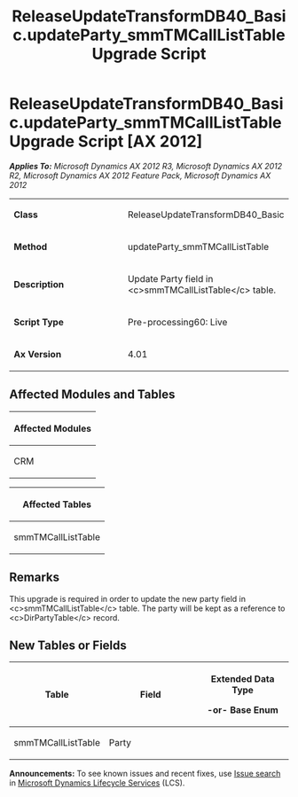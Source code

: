 ﻿---
title: ReleaseUpdateTransformDB40_Basic.updateParty_smmTMCallListTable Upgrade Script
TOCTitle: ReleaseUpdateTransformDB40_Basic.updateParty_smmTMCallListTable Upgrade Script
ms:assetid: be23ba34-8261-1ff5-204a-9adb665f0b89
ms:mtpsurl: https://msdn.microsoft.com/en-us/library/JJ686712(v=AX.60)
ms:contentKeyID: 49710910
ms.date: 05/18/2015
mtps_version: v=AX.60
---

# ReleaseUpdateTransformDB40\_Basic.updateParty\_smmTMCallListTable Upgrade Script [AX 2012]


_**Applies To:** Microsoft Dynamics AX 2012 R3, Microsoft Dynamics AX 2012 R2, Microsoft Dynamics AX 2012 Feature Pack, Microsoft Dynamics AX 2012_

<table>
<colgroup>
<col style="width: 50%" />
<col style="width: 50%" />
</colgroup>
<tbody>
<tr class="odd">
<td><p><strong>Class</strong></p></td>
<td><p>ReleaseUpdateTransformDB40_Basic</p></td>
</tr>
<tr class="even">
<td><p><strong>Method</strong></p></td>
<td><p>updateParty_smmTMCallListTable</p></td>
</tr>
<tr class="odd">
<td><p><strong>Description</strong></p></td>
<td><p>Update Party field in &lt;c&gt;smmTMCallListTable&lt;/c&gt; table.</p></td>
</tr>
<tr class="even">
<td><p><strong>Script Type</strong></p></td>
<td><p>Pre-processing60: Live</p></td>
</tr>
<tr class="odd">
<td><p><strong>Ax Version</strong></p></td>
<td><p>4.01</p></td>
</tr>
</tbody>
</table>


## Affected Modules and Tables

<table>
<colgroup>
<col style="width: 100%" />
</colgroup>
<thead>
<tr class="header">
<th><p>Affected Modules</p></th>
</tr>
</thead>
<tbody>
<tr class="odd">
<td><p>CRM</p></td>
</tr>
</tbody>
</table>


<table>
<colgroup>
<col style="width: 100%" />
</colgroup>
<thead>
<tr class="header">
<th><p>Affected Tables</p></th>
</tr>
</thead>
<tbody>
<tr class="odd">
<td><p>smmTMCallListTable</p></td>
</tr>
</tbody>
</table>


## Remarks

This upgrade is required in order to update the new party field in \<c\>smmTMCallListTable\</c\> table. The party will be kept as a reference to \<c\>DirPartyTable\</c\> record.

## New Tables or Fields

<table>
<colgroup>
<col style="width: 33%" />
<col style="width: 33%" />
<col style="width: 33%" />
</colgroup>
<thead>
<tr class="header">
<th><p>Table</p></th>
<th><p>Field</p></th>
<th><p>Extended Data Type</p>
<p>-or- Base Enum</p></th>
</tr>
</thead>
<tbody>
<tr class="odd">
<td><p>smmTMCallListTable</p></td>
<td><p>Party</p></td>
<td><p></p></td>
</tr>
</tbody>
</table>

  
**Announcements:** To see known issues and recent fixes, use [Issue search](http://go.microsoft.com/fwlink/?linkid=389258) in [Microsoft Dynamics Lifecycle Services](http://go.microsoft.com/fwlink/?linkid=306505) (LCS).

